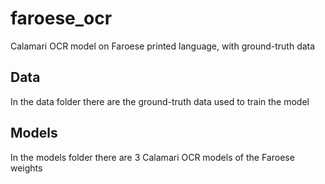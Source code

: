 # faroese_ocr
Calamari OCR model on Faroese printed language, with ground-truth data

## Data
In the data folder there are the ground-truth data used to train the model

## Models
In the models folder there are 3 Calamari OCR models of the Faroese weights
